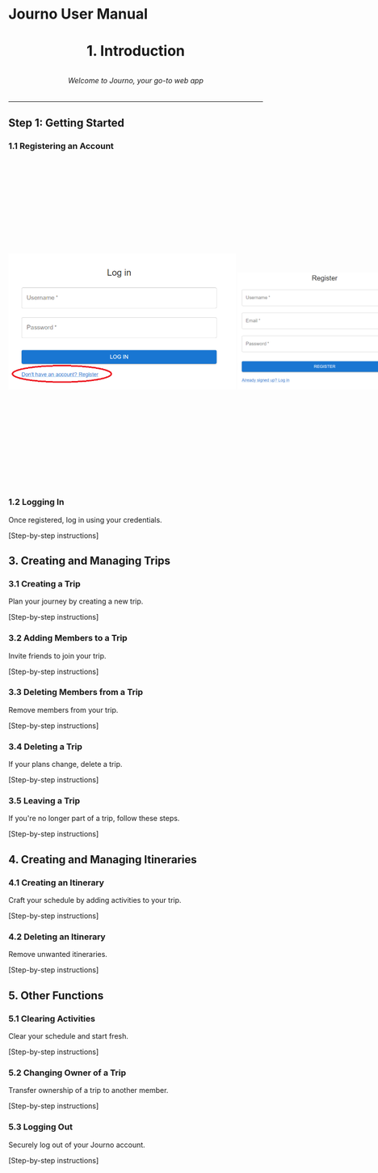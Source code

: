 # Journo User Manual

 ## <h1 align="center">1. Introduction</h1>
 
###### <h6 align="center">Welcome to Journo, your go-to web app</h6>  


---

## Step 1: Getting Started

### 1.1 Registering an Account

<div style="display: flex; align-items: center;">
  <div style="flex-shrink: 0; margin-right: 20px;">
    <img src="/user_manual/Images/Register_1.png" alt="Register 1" width="450"/>
    <img src="/user_manual/Images/Register_2.png" alt="Register 2" width="350"/>
  </div>

  <div>
    <p>To start using Journo, you need to register an account. Follow these steps:</p>

    - Click "Don't have an account? Register" if you do not have an account.
    - Fill in a User name you'll remember.
    - Add your email address you'd prefer to use.
    - Create a strong Password you'd remember
  </div>
</div>


### 1.2 Logging In

Once registered, log in using your credentials.

[Step-by-step instructions]

## 3. Creating and Managing Trips

### 3.1 Creating a Trip

Plan your journey by creating a new trip.

[Step-by-step instructions]

### 3.2 Adding Members to a Trip

Invite friends to join your trip.

[Step-by-step instructions]

### 3.3 Deleting Members from a Trip

Remove members from your trip.

[Step-by-step instructions]

### 3.4 Deleting a Trip

If your plans change, delete a trip.

[Step-by-step instructions]

### 3.5 Leaving a Trip

If you're no longer part of a trip, follow these steps.

[Step-by-step instructions]

## 4. Creating and Managing Itineraries

### 4.1 Creating an Itinerary

Craft your schedule by adding activities to your trip.

[Step-by-step instructions]

### 4.2 Deleting an Itinerary

Remove unwanted itineraries.

[Step-by-step instructions]

## 5. Other Functions

### 5.1 Clearing Activities

Clear your schedule and start fresh.

[Step-by-step instructions]

### 5.2 Changing Owner of a Trip

Transfer ownership of a trip to another member.

[Step-by-step instructions]

### 5.3 Logging Out

Securely log out of your Journo account.

[Step-by-step instructions]
